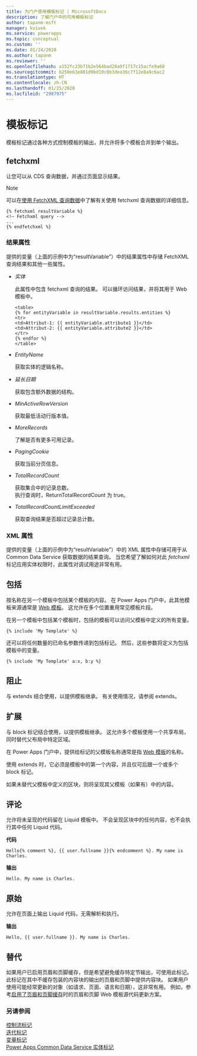 ```yaml
---
title: 为门户使用模板标记 | MicrosoftDocs
description: 了解门户中的可用模板标记
author: tapanm-msft
manager: kvivek
ms.service: powerapps
ms.topic: conceptual
ms.custom: ''
ms.date: 01/24/2020
ms.author: tapanm
ms.reviewer: ''
ms.openlocfilehash: a152fc23b71b2e564bad28a9f1717c15acfe9a60
ms.sourcegitcommit: b250e63e881d9bd10c0b3dea36c7f12e8a9c6ac2
ms.translationtype: HT
ms.contentlocale: zh-CN
ms.lasthandoff: 01/25/2020
ms.locfileid: "2987975"
---
```

# <a name="template-tags"></a>模板标记

模板标记通过各种方式控制模板的输出，并允许将多个模板合并到单个输出。

## <a name="fetchxml"></a>fetchxml

让您可以从 CDS 查询数据，并通过页面显示结果。

> [!NOTE]
> 可以在[使用 FetchXML 查询数据](https://docs.microsoft.com/powerapps/developer/common-data-service/use-fetchxml-construct-query)中了解有关使用 fetchxml 查询数据的详细信息。

```
{% fetchxml resultVariable %}
<!— Fetchxml query -->
...
{% endfetchxml %}
```

### <a name="results-attribute"></a>结果属性

提供的变量（上面的示例中为“resultVariable”）中的结果属性中存储 FetchXML 查询结果和其他一些属性。

- *实体*

    此属性中包含 fetchxml 查询的结果。 可以循环访问结果，并将其用于 Web 模板中。

    ```
    <table> 
    {% for entityVariable in resultVariable.results.entities %} 
    <tr> 
    <td>Attribut-1: {{ entityVariable.attribute1 }}</td> 
    <td>Attribut-2: {{ entityVariable.attribute2 }}</td> 
    </tr> 
    {% endfor %} 
    </table> 
    ```

- *EntityName*

    获取实体的逻辑名称。

- *延长日期*

    获取包含额外数据的结构。

- *MinActiveRowVersion*

    获取最低活动行版本值。

- *MoreRecords*

    了解是否有更多可用记录。

- *PagingCookie*

    获取当前分页信息。

- *TotalRecordCount*

    获取集合中的记录总数。 <br/>
    执行查询时，ReturnTotalRecordCount 为 true。

- *TotalRecordCountLimitExceeded*

    获取查询结果是否超过记录总计数。

### <a name="xml-attribute"></a>XML 属性

提供的变量（上面的示例中为“resultVariable”）中的 XML 属性中存储可用于从 Common Data Service 获取数据的结果查询。 当您希望了解如何对此 *fetchxml* 标记应用实体权限时，此属性对调试用途非常有用。  

## <a name="include"></a>包括

按名称在另一个模板中包括某个模板的内容。 在 Power Apps 门户中，此其他模板来源通常是 [Web 模板](store-content-web-templates.md)。 这允许在多个位置重用常见模板片段。  

在另一个模板中包括某个模板时，包括的模板可以访问父模板中定义的所有变量。

`{% include 'My Template' %}`

还可以将任何数量的已命名参数传递到包括标记。 然后，这些参数将定义为包括模板中的变量。

`{% include 'My Template' a:x, b:y %}`

## <a name="block"></a>阻止

与 extends 结合使用，以提供模板继承。 有关使用情况，请参阅 extends。

## <a name="extends"></a>扩展

与 block 标记结合使用，以提供模板继承。 这允许多个模板使用一个共享布局，同时替代父布局中特定区域。

在 Power Apps 门户中，提供给标记的父模板名称通常是指  [Web 模板](store-content-web-templates.md)的名称。  

使用 extends 时，它必须是模板中的第一个内容，并且仅可后跟一个或多个 block 标记。

如果未替代父模板中定义的区块，则将呈现其父模板（如果有）中的内容。

## <a name="comment"></a>评论

允许将未呈现的代码留在 Liquid 模板中。 不会呈现区块中的任何内容，也不会执行其中任何 Liquid 代码。

**代码**

`Hello{% comment %}, {{ user.fullname }}{% endcomment %}. My name is Charles.`

**输出**

`Hello. My name is Charles.`

## <a name="raw"></a>原始

允许在页面上输出 Liquid 代码，无需解析和执行。

**输出**

`Hello, {{ user.fullname }}. My name is Charles.`

## <a name="substitution"></a>替代

如果用户已启用页眉和页脚缓存，但是希望避免缓存特定节输出，可使用此标记。 此标记在其中不缓存包装的内容块的输出的页眉和页脚中提供内容块。 如果用户使用可能经常更新的对象（如请求、页面、语言和日期），这非常有用。 例如，参考[启用了页眉和页脚缓存](../configure/enable-header-footer-output-caching.md)时的页眉和页脚 Web 模板源代码更新方案。

### <a name="see-also"></a>另请参阅

[控制流标记](control-flow-tags.md)<br>
[迭代标记](iteration-tags.md)<br>
[变量标记](variable-tags.md)<br>
[Power Apps Common Data Service 实体标记](portals-entity-tags.md)
